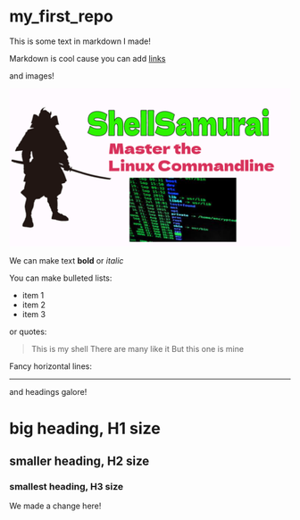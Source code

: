 # my_first_repo

This is some text in markdown I made! 

Markdown is cool cause you can add [links](https://shellsamurai.com)

and images!

![An image](shell_samurai.png)

We can make text **bold** or *italic*

You can make bulleted lists:

- item 1 
- item 2 
- item 3

or quotes:

> This is my shell 
> There are many like it
> But this one is mine

Fancy horizontal lines:

---

and headings galore!

# big heading, H1 size
## smaller heading, H2 size
### smallest heading, H3 size

We made a change here!
